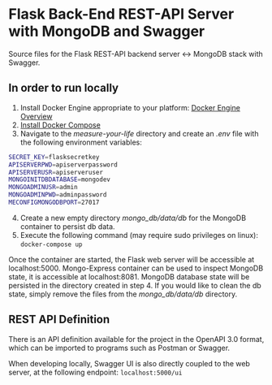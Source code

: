 # Flask Back-End REST-API Server with MongoDB and Swagger

Source files for the Flask REST-API backend server <-> MongoDB stack with Swagger. 

## In order to run locally

1. Install Docker Engine appropriate to your platform: [Docker Engine Overview](https://docs.docker.com/install/)
2. [Install Docker Compose](https://docs.docker.com/compose/install/)
3. Navigate to the *measure-your-life* directory and create an *.env* file with the following environment variables:
```bash
SECRET_KEY=flasksecretkey
APISERVERPWD=apiserverpassword
APISERVERUSR=apiserveruser
MONGOINITDBDATABASE=mongodev
MONGOADMINUSR=admin
MONGOADMINPWD=adminpassword
MECONFIGMONGODBPORT=27017
```
4. Create a new empty directory *mongo_db/data/db* for the MongoDB container to persist db data.
5. Execute the following command (may require sudo privileges on linux):
    ```docker-compose up ```

Once the container are started, the Flask web server will be accessible at localhost:5000. Mongo-Express container can be used to inspect MongoDB state, it is accessible at localhost:8081. MongoDB database state will be persisted in the directory created in step 4. If you would like to clean the db state, simply remove the files from the *mongo_db/data/db* directory.


## REST API Definition

There is an API definition available for the project in the OpenAPI 3.0 format, which can be imported to programs such as Postman or Swagger.

When developing locally, Swagger UI is also directly coupled to the web server, at the following endpoint: ```localhost:5000/ui```
